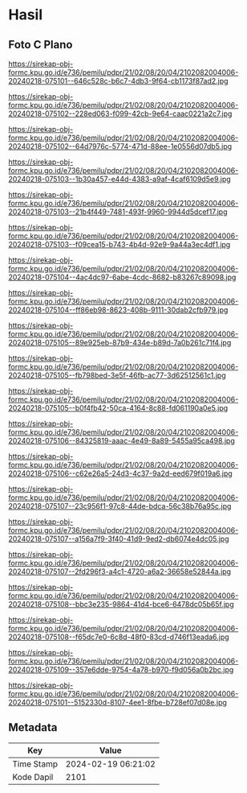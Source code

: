 # Hasil

## Foto C Plano

https://sirekap-obj-formc.kpu.go.id/e736/pemilu/pdpr/21/02/08/20/04/2102082004006-20240218-075101--646c528c-b6c7-4db3-9f64-cb1173f87ad2.jpg

https://sirekap-obj-formc.kpu.go.id/e736/pemilu/pdpr/21/02/08/20/04/2102082004006-20240218-075102--228ed063-f099-42cb-9e64-caac0221a2c7.jpg

https://sirekap-obj-formc.kpu.go.id/e736/pemilu/pdpr/21/02/08/20/04/2102082004006-20240218-075102--64d7976c-5774-471d-88ee-1e0556d07db5.jpg

https://sirekap-obj-formc.kpu.go.id/e736/pemilu/pdpr/21/02/08/20/04/2102082004006-20240218-075103--1b30a457-e44d-4383-a9af-4caf6109d5e9.jpg

https://sirekap-obj-formc.kpu.go.id/e736/pemilu/pdpr/21/02/08/20/04/2102082004006-20240218-075103--21b4f449-7481-493f-9960-9944d5dcef17.jpg

https://sirekap-obj-formc.kpu.go.id/e736/pemilu/pdpr/21/02/08/20/04/2102082004006-20240218-075103--f09cea15-b743-4b4d-92e9-9a44a3ec4df1.jpg

https://sirekap-obj-formc.kpu.go.id/e736/pemilu/pdpr/21/02/08/20/04/2102082004006-20240218-075104--4ac4dc97-6abe-4cdc-8682-b83267c89098.jpg

https://sirekap-obj-formc.kpu.go.id/e736/pemilu/pdpr/21/02/08/20/04/2102082004006-20240218-075104--ff86eb98-8623-408b-9111-30dab2cfb979.jpg

https://sirekap-obj-formc.kpu.go.id/e736/pemilu/pdpr/21/02/08/20/04/2102082004006-20240218-075105--89e925eb-87b9-434e-b89d-7a0b261c71f4.jpg

https://sirekap-obj-formc.kpu.go.id/e736/pemilu/pdpr/21/02/08/20/04/2102082004006-20240218-075105--fb798bed-3e5f-46fb-ac77-3d62512561c1.jpg

https://sirekap-obj-formc.kpu.go.id/e736/pemilu/pdpr/21/02/08/20/04/2102082004006-20240218-075105--b0f4fb42-50ca-4164-8c88-fd061190a0e5.jpg

https://sirekap-obj-formc.kpu.go.id/e736/pemilu/pdpr/21/02/08/20/04/2102082004006-20240218-075106--84325819-aaac-4e49-8a89-5455a95ca498.jpg

https://sirekap-obj-formc.kpu.go.id/e736/pemilu/pdpr/21/02/08/20/04/2102082004006-20240218-075106--c62e26a5-24d3-4c37-9a2d-eed679f019a6.jpg

https://sirekap-obj-formc.kpu.go.id/e736/pemilu/pdpr/21/02/08/20/04/2102082004006-20240218-075107--23c956f1-97c8-44de-bdca-56c38b76a95c.jpg

https://sirekap-obj-formc.kpu.go.id/e736/pemilu/pdpr/21/02/08/20/04/2102082004006-20240218-075107--a156a7f9-3f40-41d9-9ed2-db6074e4dc05.jpg

https://sirekap-obj-formc.kpu.go.id/e736/pemilu/pdpr/21/02/08/20/04/2102082004006-20240218-075107--2fd296f3-a4c1-4720-a6a2-36658e52844a.jpg

https://sirekap-obj-formc.kpu.go.id/e736/pemilu/pdpr/21/02/08/20/04/2102082004006-20240218-075108--bbc3e235-9864-41d4-bce6-6478dc05b65f.jpg

https://sirekap-obj-formc.kpu.go.id/e736/pemilu/pdpr/21/02/08/20/04/2102082004006-20240218-075108--f65dc7e0-6c8d-48f0-83cd-d746f13eada6.jpg

https://sirekap-obj-formc.kpu.go.id/e736/pemilu/pdpr/21/02/08/20/04/2102082004006-20240218-075109--357e6dde-9754-4a78-b970-f9d056a0b2bc.jpg

https://sirekap-obj-formc.kpu.go.id/e736/pemilu/pdpr/21/02/08/20/04/2102082004006-20240218-075101--5152330d-8107-4ee1-8fbe-b728ef07d08e.jpg


## Metadata

| Key        | Value               |
| ---------- | ------------------- |
| Time Stamp | 2024-02-19 06:21:02 |
| Kode Dapil | 2101                |



